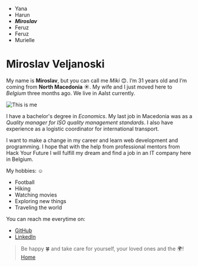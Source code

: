 - Yana
- Harun
- ***Miroslav***
- Feruz
- Feruz
- Murielle

# Miroslav Veljanoski

My name is **Miroslav**, but you can call me _Miki_ :blush:. I’m 31 years old and I’m coming from **North Macedonia** :sunny:. My wife and I just moved here to _Belgium_ three months ago. We live in Aalst currently. 

![This is me](https://user-images.githubusercontent.com/45272366/81855328-7d9b8f80-955f-11ea-9986-2a156828084e.jpg)

I have a bachelor's degree in _Economics_. My last job in Macedonia was as a _Quality manager for ISO quality management standards_. I also have experience as a logistic coordinator for international transport. 

I want to make a change in my career and learn web development and programming. I hope that with the help from professional mentors from Hack Your Future I will fulfill my dream and find a job in an IT company here in Belgium.

My hobbies: :relaxed:
- Football
- Hiking
- Watching movies
- Exploring new things
- Traveling the world 

You can reach me everytime on:
* [GitHub](https://github.com/miroslavveljanoski)
* [LinkedIn](https://www.linkedin.com/in/miroslav-veljanoski-3019aa10a/)

> Be happy :four_leaf_clover: and take care for yourself, your loved ones and the :earth_africa:!  
[Home](./README.md) 